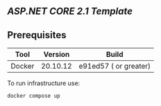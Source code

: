 ## _ASP.NET CORE 2.1 Template_

## Prerequisites

| Tool | Version | Build |
| ------ | ------ | ------ |
| Docker | 20.10.12 |  e91ed57 ( or greater)

To run infrastructure use:
```sh
docker compose up
```
